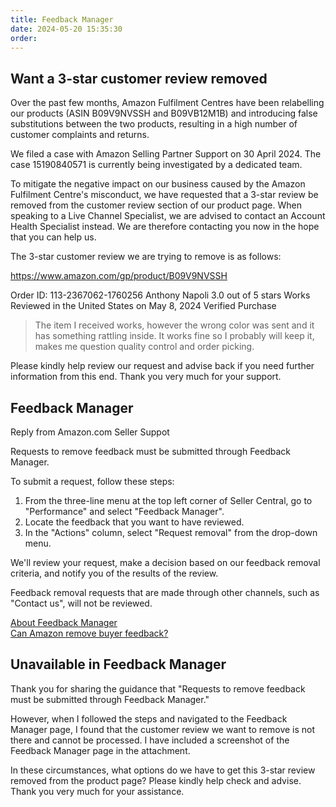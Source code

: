 ```yaml
---
title: Feedback Manager
date: 2024-05-20 15:35:30
order: 
---
```


## Want a 3-star customer review removed

Over the past few months, Amazon Fulfilment Centres have been relabelling our products (ASIN B09V9NVSSH and B09VB12M1B) and introducing false substitutions between the two products, resulting in a high number of customer complaints and returns.

We filed a case with Amazon Selling Partner Support on 30 April 2024. The case 15190840571 is currently being investigated by a dedicated team.

To mitigate the negative impact on our business caused by the Amazon Fulfilment Centre's misconduct, we have requested that a 3-star review be removed from the customer review section of our product page. When speaking to a Live Channel Specialist, we are advised to contact an Account Health Specialist instead. We are therefore contacting you now in the hope that you can help us.

The 3-star customer review we are trying to remove is as follows:

https://www.amazon.com/gp/product/B09V9NVSSH

Order ID: 113-2367062-1760256
Anthony Napoli
3.0 out of 5 stars Works
Reviewed in the United States on May 8, 2024
Verified Purchase

> The item I received works, however the wrong color was sent and it has something rattling inside. It works fine so I probably will keep it, makes me question quality control and order picking.

Please kindly help review our request and advise back if you need further information from this end. Thank you very much for your support.

## Feedback Manager

Reply from Amazon.com Seller Suppot

Requests to remove feedback must be submitted through Feedback Manager.

To submit a request, follow these steps:

1. From the three-line menu at the top left corner of Seller Central, go to "Performance" and select "Feedback Manager".
2. Locate the feedback that you want to have reviewed.
3. In the "Actions" column, select "Request removal" from the drop-down menu.

We'll review your request, make a decision based on our feedback removal criteria, and notify you of the results of the review.

Feedback removal requests that are made through other channels, such as "Contact us", will not be reviewed.

[About Feedback Manager](https://sellercentral.amazon.com/help/hub/reference/G761?referral=A1TR2F43IVW9DF_A1QBA7UKHAEE1E)  
[Can Amazon remove buyer feedback?](https://sellercentral.amazon.com/help/hub/reference/G20231)

## Unavailable in Feedback Manager

Thank you for sharing the guidance that "Requests to remove feedback must be submitted through Feedback Manager."

However, when I followed the steps and navigated to the Feedback Manager page, I found that the customer review we want to remove is not there and cannot be processed. I have included a screenshot of the Feedback Manager page in the attachment.

In these circumstances, what options do we have to get this 3-star review removed from the product page? Please kindly help check and advise. Thank you very much for your assistance.
